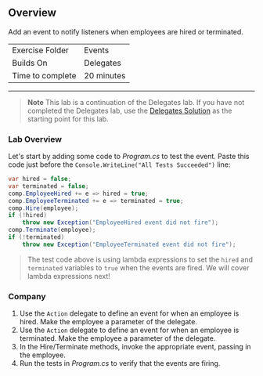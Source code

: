 ## Overview
Add an event to notify listeners when employees are hired or terminated.

| | |
| --------- | --------------------------- |
| Exercise Folder | Events |
| Builds On | Delegates |
| Time to complete | 20 minutes| 

---

> **Note** This lab is a continuation of the Delegates lab.  If you have not completed the Delegates lab, use the [Delegates Solution](../Delegates/Solution/) as the starting point for this lab.


### Lab Overview

Let's start by adding some code to *Program.cs* to test the event.  Paste this code just before the `Console.WriteLine("All Tests Succeeded")` line:

```csharp
var hired = false;
var terminated = false;
comp.EmployeeHired += e => hired = true;
comp.EmployeeTerminated += e => terminated = true;
comp.Hire(employee);
if (!hired)
    throw new Exception("EmployeeHired event did not fire");
comp.Terminate(employee);
if (!terminated)
    throw new Exception("EmployeeTerminated event did not fire");
```
> The test code above is using lambda expressions to set the `hired` and `terminated` variables to `true` when the events are fired.  We will cover lambda expressions next!

### Company
1. Use the `Action` delegate to define an event for when an employee is hired. Make the employee a parameter of the delegate.
2. Use the `Action` delegate to define an event for when an employee is terminated. Make the employee a parameter of the delegate.
3. In the Hire/Terminate methods, invoke the appropriate event, passing in the employee.
4. Run the tests in *Program.cs* to verify that the events are firing.

